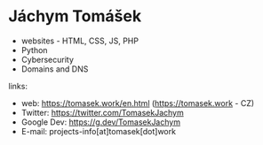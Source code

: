 # Jáchym Tomášek
- websites - HTML, CSS, JS, PHP
- Python
- Cybersecurity
- Domains and DNS


links:
- web: https://tomasek.work/en.html (https://tomasek.work - CZ)
- Twitter: https://twitter.com/TomasekJachym
- Google Dev: https://g.dev/TomasekJachym
- E-mail: projects-info[at]tomasek[dot]work
